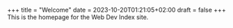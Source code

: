 +++
title = "Welcome"
date = 2023-10-20T01:21:05+02:00
draft = false
+++
This is the homepage for the Web Dev Index site.
